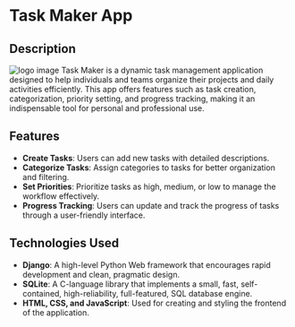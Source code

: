 # Task Maker App

## Description
![logo image](https://github.com/K4Nu/to_do_app/blob/main/to_do/static/images/logo.png)
Task Maker is a dynamic task management application designed to help individuals and teams organize their projects and daily activities efficiently. This app offers features such as task creation, categorization, priority setting, and progress tracking, making it an indispensable tool for personal and professional use.

## Features
- **Create Tasks**: Users can add new tasks with detailed descriptions.
- **Categorize Tasks**: Assign categories to tasks for better organization and filtering.
- **Set Priorities**: Prioritize tasks as high, medium, or low to manage the workflow effectively.
- **Progress Tracking**: Users can update and track the progress of tasks through a user-friendly interface.

## Technologies Used
- **Django**: A high-level Python Web framework that encourages rapid development and clean, pragmatic design.
- **SQLite**: A C-language library that implements a small, fast, self-contained, high-reliability, full-featured, SQL database engine.
- **HTML, CSS, and JavaScript**: Used for creating and styling the frontend of the application.
